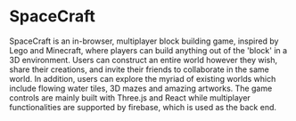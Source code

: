 # SpaceCraft

SpaceCraft is an in-browser, multiplayer block building game, inspired by Lego and Minecraft, where players can build anything out of the 'block' in a 3D environment. Users can construct an entire world however they wish, share their creations, and invite their friends to collaborate in the same world. In addition, users can explore the myriad of existing worlds which include flowing water tiles, 3D mazes and amazing artworks. The game controls are mainly built with Three.js and React while multiplayer functionalities are supported by firebase, which is used as the back end.
